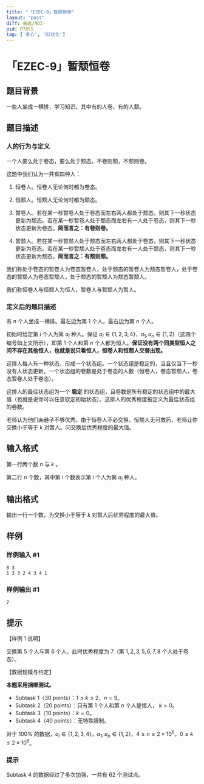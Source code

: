 ```yaml
---
title: "「EZEC-9」暂颓恒卷"
layout: "post"
diff: 省选/NOI-
pid: P7855
tag: ['贪心', 'O2优化']
---
```

# 「EZEC-9」暂颓恒卷
## 题目背景

一些人坐成一横排，学习知识。其中有的人卷，有的人颓。
## 题目描述

### 人的行为与定义

一个人要么处于卷态，要么处于颓态。不卷则颓，不颓则卷。

这题中我们认为一共有四种人：

1. 恒卷人。恒卷人无论何时都为卷态。

2. 恒颓人。恒颓人无论何时都为颓态。

3. 暂卷人。若在某一秒暂卷人处于卷态而左右两人都处于颓态，则其下一秒状态更新为颓态。若在某一秒暂卷人处于颓态而左右有一人处于卷态，则其下一秒状态更新为卷态。__简而言之：有卷则卷。__

4. 暂颓人。若在某一秒暂颓人处于颓态而左右两人都处于卷态，则其下一秒状态更新为卷态。若在某一秒暂颓人处于卷态而左右有一人处于颓态，则其下一秒状态更新为颓态。__简而言之：有颓则颓。__

我们称处于卷态的暂卷人为卷态暂卷人，处于颓态的暂卷人为颓态暂卷人，处于卷态的暂颓人为卷态暂颓人，处于颓态的暂颓人为颓态暂颓人。

我们称恒卷人与恒颓人为恒人，暂卷人与暂颓人为暂人。

### 定义后的题目描述

有 $n$ 个人坐成一横排。最左边为第 $1$ 个人，最右边为第 $n$ 个人。

初始时给定第 $i$ 个人为第 $a_i$ 种人。保证 $a_i\in \{1,2,3,4\}$，$a_1,a_n\in\{1,2\}$（这四个编号如上文所示），即第 $1$ 个人和第 $n$ 个人都为恒人。__保证没有两个同类型恒人之间不存在其他恒人，也就是说只看恒人，恒卷人和恒颓人交替出现。__

这排人每人有一种状态，形成一个状态组。一个状态组是稳定的，当且仅当下一秒没有人状态更新。一个状态组的卷数是处于卷态的人数（恒卷人，卷态暂颓人，卷态暂卷人处于卷态）。

这排人的最佳状态组为一个 __稳定__ 的状态组，且卷数是所有稳定的状态组中的最大值（也就是说你可以任意钦定初始状态）。这排人的优秀程度被定义为最佳状态组的卷数。

老师认为他们~~太逊了~~不够优秀。由于恒卷人不必交换，恒颓人无可救药，老师让你交换小于等于 $k$ 对暂人。问交换后优秀程度的最大值。
## 输入格式

第一行两个数 $n$ 与 $k$ 。

第二行 $n$ 个数，其中第 $i$ 个数表示第 $i$ 个人为第 $a_i$ 种人。
## 输出格式

输出一行一个数，为交换小于等于 $k$ 对暂人后优秀程度的最大值。
## 样例

### 样例输入 #1
```
8 3
1 3 3 2 4 3 4 1
```
### 样例输出 #1
```
7
```
## 提示


【样例 $1$ 说明】

交换第 $5$ 个人与第 $6$ 个人，此时优秀程度为 $7$（第 $1,2,3,5,6,7,8$ 个人处于卷态）。

【数据规模与约定】

**本题采用捆绑测试。**

-  Subtask 1（30 points）：$1\leq k\leq2$，$n=9$。
-  Subtask 2（20 points）：只有第 $1$ 个人和第 $n$ 个人是恒人， $k>0$。
-  Subtask 3（10 points）：$k = 0$。
-  Subtask 4（40 points）：无特殊限制。

对于 $100\%$ 的数据，$a_i\in \{1,2,3,4\}$，$a_1,a_n\in\{1,2\}$，$4 \le n \leq 2\times10^6$，$0\le k \le 2\times 10^6$。



### 提示

Subtask 4 的数据经过了多次加强，一共有 $62$ 个测试点。
